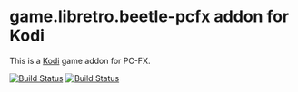 # game.libretro.beetle-pcfx addon for Kodi

This is a [Kodi](http://kodi.tv) game addon for PC-FX.

[![Build Status](https://travis-ci.org/kodi-game/game.libretro.beetle-pcfx?branch=master)](https://travis-ci.org/kodi-game/game.libretro.beetle-pcfx)
[![Build Status](https://ci.appveyor.com/api/projects/status/github/kodi-game/game.libretro.beetle-pcfx?svg=true)](https://ci.appveyor.com/project/kodi-game/game-libretro-beetle-pcfx)
